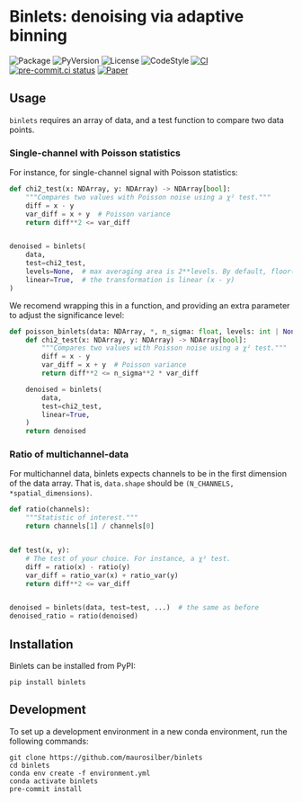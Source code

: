 # Binlets: denoising via adaptive binning

![Package](https://img.shields.io/pypi/v/binlets?label=binlets)
![PyVersion](https://img.shields.io/pypi/pyversions/binlets?label=python)
![License](https://img.shields.io/pypi/l/binlets?label=license)
![CodeStyle](https://img.shields.io/badge/code%20style-black-000000.svg)
[![CI](https://github.com/maurosilber/binlets/actions/workflows/test.yml/badge.svg)](https://github.com/maurosilber/binlets/actions/workflows/ci.yml)
[![pre-commit.ci status](https://results.pre-commit.ci/badge/github/maurosilber/binlets/master.svg)](https://results.pre-commit.ci/latest/github/maurosilber/binlets/master)
[![Paper](https://img.shields.io/badge/DOI-10.1016/j.inffus.2023.101999-darkgreen)](https://doi.org/10.1016/j.inffus.2023.101999)

## Usage

`binlets` requires an array of data,
and a test function to compare two data points.

### Single-channel with Poisson statistics

For instance,
for single-channel signal with Poisson statistics:

```python
def chi2_test(x: NDArray, y: NDArray) -> NDArray[bool]:
    """Compares two values with Poisson noise using a χ² test."""
    diff = x - y
    var_diff = x + y  # Poisson variance
    return diff**2 <= var_diff


denoised = binlets(
    data,
    test=chi2_test,
    levels=None,  # max averaging area is 2**levels. By default, floor(log2(min(data.shape)))
    linear=True,  # the transformation is linear (x - y)
)
```

We recomend wrapping this in a function,
and providing an extra parameter to adjust the significance level:

```python
def poisson_binlets(data: NDArray, *, n_sigma: float, levels: int | None = None):
    def chi2_test(x: NDArray, y: NDArray) -> NDArray[bool]:
        """Compares two values with Poisson noise using a χ² test."""
        diff = x - y
        var_diff = x + y  # Poisson variance
        return diff**2 <= n_sigma**2 * var_diff

    denoised = binlets(
        data,
        test=chi2_test,
        linear=True,
    )
    return denoised
```

### Ratio of multichannel-data

For multichannel data,
binlets expects channels to be in the first dimension of the data array.
That is, `data.shape` should be `(N_CHANNELS, *spatial_dimensions)`.

```python
def ratio(channels):
    """Statistic of interest."""
    return channels[1] / channels[0]


def test(x, y):
    # The test of your choice. For instance, a χ² test.
    diff = ratio(x) - ratio(y)
    var_diff = ratio_var(x) + ratio_var(y)
    return diff**2 <= var_diff


denoised = binlets(data, test=test, ...)  # the same as before
denoised_ratio = ratio(denoised)
```

## Installation

Binlets can be installed from PyPI:

```
pip install binlets
```

## Development

To set up a development environment in a new conda environment, run the following commands:

```
git clone https://github.com/maurosilber/binlets
cd binlets
conda env create -f environment.yml
conda activate binlets
pre-commit install
```
